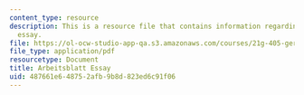 ```yaml
---
content_type: resource
description: This is a resource file that contains information regarding arbeisblatt
  essay.
file: https://ol-ocw-studio-app-qa.s3.amazonaws.com/courses/21g-405-germany-today-intensive-study-of-german-language-and-culture-january-iap-2011/487661e648752afb9b8d823ed6c91f06_MIT21G_405IAP11_abt_essay.pdf
file_type: application/pdf
resourcetype: Document
title: Arbeitsblatt Essay
uid: 487661e6-4875-2afb-9b8d-823ed6c91f06
---
```

